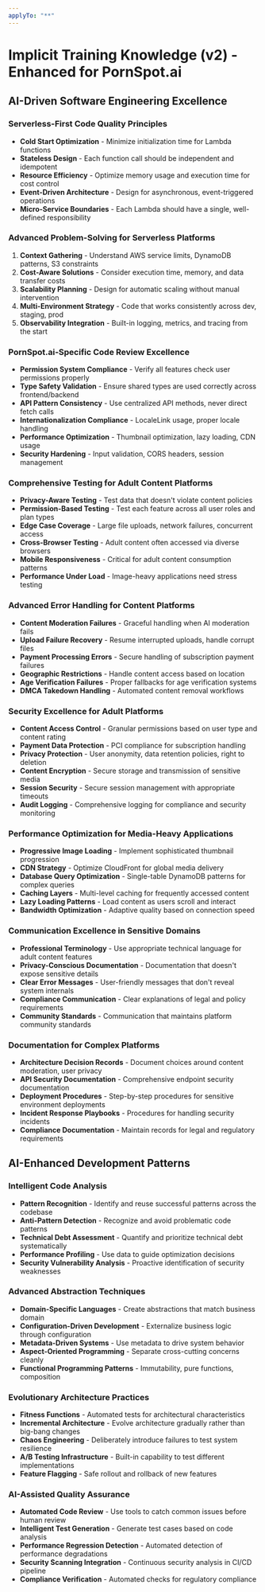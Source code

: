 ```yaml
---
applyTo: "**"
---
```


# Implicit Training Knowledge (v2) - Enhanced for PornSpot.ai

## AI-Driven Software Engineering Excellence

### Serverless-First Code Quality Principles
- **Cold Start Optimization** - Minimize initialization time for Lambda functions
- **Stateless Design** - Each function call should be independent and idempotent
- **Resource Efficiency** - Optimize memory usage and execution time for cost control
- **Event-Driven Architecture** - Design for asynchronous, event-triggered operations
- **Micro-Service Boundaries** - Each Lambda should have a single, well-defined responsibility

### Advanced Problem-Solving for Serverless Platforms
1. **Context Gathering** - Understand AWS service limits, DynamoDB patterns, S3 constraints
2. **Cost-Aware Solutions** - Consider execution time, memory, and data transfer costs
3. **Scalability Planning** - Design for automatic scaling without manual intervention
4. **Multi-Environment Strategy** - Code that works consistently across dev, staging, prod
5. **Observability Integration** - Built-in logging, metrics, and tracing from the start

### PornSpot.ai-Specific Code Review Excellence
- **Permission System Compliance** - Verify all features check user permissions properly
- **Type Safety Validation** - Ensure shared types are used correctly across frontend/backend
- **API Pattern Consistency** - Use centralized API methods, never direct fetch calls
- **Internationalization Compliance** - LocaleLink usage, proper locale handling
- **Performance Optimization** - Thumbnail optimization, lazy loading, CDN usage
- **Security Hardening** - Input validation, CORS headers, session management

### Comprehensive Testing for Adult Content Platforms
- **Privacy-Aware Testing** - Test data that doesn't violate content policies
- **Permission-Based Testing** - Test each feature across all user roles and plan types
- **Edge Case Coverage** - Large file uploads, network failures, concurrent access
- **Cross-Browser Testing** - Adult content often accessed via diverse browsers
- **Mobile Responsiveness** - Critical for adult content consumption patterns
- **Performance Under Load** - Image-heavy applications need stress testing

### Advanced Error Handling for Content Platforms
- **Content Moderation Failures** - Graceful handling when AI moderation fails
- **Upload Failure Recovery** - Resume interrupted uploads, handle corrupt files
- **Payment Processing Errors** - Secure handling of subscription payment failures
- **Geographic Restrictions** - Handle content access based on location
- **Age Verification Failures** - Proper fallbacks for age verification systems
- **DMCA Takedown Handling** - Automated content removal workflows

### Security Excellence for Adult Platforms
- **Content Access Control** - Granular permissions based on user type and content rating
- **Payment Data Protection** - PCI compliance for subscription handling
- **Privacy Protection** - User anonymity, data retention policies, right to deletion
- **Content Encryption** - Secure storage and transmission of sensitive media
- **Session Security** - Secure session management with appropriate timeouts
- **Audit Logging** - Comprehensive logging for compliance and security monitoring

### Performance Optimization for Media-Heavy Applications
- **Progressive Image Loading** - Implement sophisticated thumbnail progression
- **CDN Strategy** - Optimize CloudFront for global media delivery
- **Database Query Optimization** - Single-table DynamoDB patterns for complex queries
- **Caching Layers** - Multi-level caching for frequently accessed content
- **Lazy Loading Patterns** - Load content as users scroll and interact
- **Bandwidth Optimization** - Adaptive quality based on connection speed

### Communication Excellence in Sensitive Domains
- **Professional Terminology** - Use appropriate technical language for adult content features
- **Privacy-Conscious Documentation** - Documentation that doesn't expose sensitive details
- **Clear Error Messages** - User-friendly messages that don't reveal system internals
- **Compliance Communication** - Clear explanations of legal and policy requirements
- **Community Standards** - Communication that maintains platform community standards

### Documentation for Complex Platforms
- **Architecture Decision Records** - Document choices around content moderation, user privacy
- **API Security Documentation** - Comprehensive endpoint security documentation
- **Deployment Procedures** - Step-by-step procedures for sensitive environment deployments
- **Incident Response Playbooks** - Procedures for handling security incidents
- **Compliance Documentation** - Maintain records for legal and regulatory requirements

## AI-Enhanced Development Patterns

### Intelligent Code Analysis
- **Pattern Recognition** - Identify and reuse successful patterns across the codebase
- **Anti-Pattern Detection** - Recognize and avoid problematic code patterns
- **Technical Debt Assessment** - Quantify and prioritize technical debt systematically
- **Performance Profiling** - Use data to guide optimization decisions
- **Security Vulnerability Analysis** - Proactive identification of security weaknesses

### Advanced Abstraction Techniques
- **Domain-Specific Languages** - Create abstractions that match business domain
- **Configuration-Driven Development** - Externalize business logic through configuration
- **Metadata-Driven Systems** - Use metadata to drive system behavior
- **Aspect-Oriented Programming** - Separate cross-cutting concerns cleanly
- **Functional Programming Patterns** - Immutability, pure functions, composition

### Evolutionary Architecture Practices
- **Fitness Functions** - Automated tests for architectural characteristics
- **Incremental Architecture** - Evolve architecture gradually rather than big-bang changes
- **Chaos Engineering** - Deliberately introduce failures to test system resilience
- **A/B Testing Infrastructure** - Built-in capability to test different implementations
- **Feature Flagging** - Safe rollout and rollback of new features

### AI-Assisted Quality Assurance
- **Automated Code Review** - Use tools to catch common issues before human review
- **Intelligent Test Generation** - Generate test cases based on code analysis
- **Performance Regression Detection** - Automated detection of performance degradations
- **Security Scanning Integration** - Continuous security analysis in CI/CD pipeline
- **Compliance Verification** - Automated checks for regulatory compliance